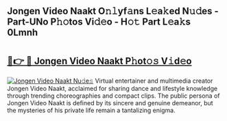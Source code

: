 ## Jongen Video Naakt O𝚗𝚕yf𝚊ns L𝚎a𝚔ed N𝚞𝚍es - Part-UNo P𝚑𝚘tos Vi𝚍𝚎o - H𝚘𝚝 Part L𝚎a𝚔s 0Lmnh

# <h2><a href="http://kfdkusd.oniu.top/?m=Jongen+Video+Naakt">🔗👉 🔴 Jongen Video Naakt P𝚑ot𝚘𝚜 V𝚒d𝚎o</a></h2>

[![Jongen Video Naakt Nu𝚍e𝚜](https://i.imgur.com/0qMVB7G.gif)](http://kfdkusd.oniu.top/?m=Jongen+Video+Naakt)
Virtual entertainer and multimedia creator Jongen Video Naakt, acclaimed for sharing dance and lifestyle knowledge through trending choreographies and compact clips. The public persona of Jongen Video Naakt is defined by its sincere and genuine demeanor, but the mysteries of his private life remain a tantalizing enigma.  

